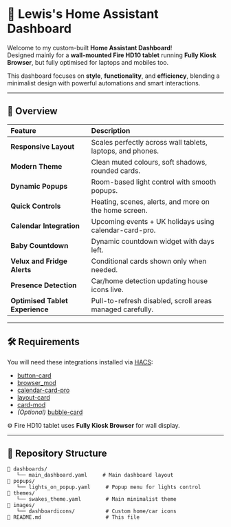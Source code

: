 # 🏡 Lewis's Home Assistant Dashboard

Welcome to my custom-built **Home Assistant Dashboard**!  
Designed mainly for a **wall-mounted Fire HD10 tablet** running **Fully Kiosk Browser**, but fully optimised for laptops and mobiles too.

This dashboard focuses on **style**, **functionality**, and **efficiency**, blending a minimalist design with powerful automations and smart interactions.

---

## 📸 Overview

| Feature                         | Description                                                  |
|:---------------------------------|:-------------------------------------------------------------|
| **Responsive Layout**           | Scales perfectly across wall tablets, laptops, and phones.   |
| **Modern Theme**                | Clean muted colours, soft shadows, rounded cards.            |
| **Dynamic Popups**              | Room-based light control with smooth popups.                 |
| **Quick Controls**              | Heating, scenes, alerts, and more on the home screen.         |
| **Calendar Integration**        | Upcoming events + UK holidays using calendar-card-pro.       |
| **Baby Countdown**              | Dynamic countdown widget with days left.                     |
| **Velux and Fridge Alerts**      | Conditional cards shown only when needed.                    |
| **Presence Detection**          | Car/home detection updating house icons live.                |
| **Optimised Tablet Experience** | Pull-to-refresh disabled, scroll areas managed carefully.    |

---

## 🛠 Requirements

You will need these integrations installed via [HACS](https://hacs.xyz/):

- [button-card](https://github.com/custom-cards/button-card)
- [browser_mod](https://github.com/thomasloven/hass-browser_mod)
- [calendar-card-pro](https://github.com/itcarroll/calendar-card-pro)
- [layout-card](https://github.com/thomasloven/lovelace-layout-card)
- [card-mod](https://github.com/thomasloven/lovelace-card-mod)
- *(Optional)* [bubble-card](https://github.com/CyberJunky/home-assistant-bubble-card)

⚙️ Fire HD10 tablet uses **Fully Kiosk Browser** for wall display.

---

## 📂 Repository Structure

```plaintext
📁 dashboards/
   └── main_dashboard.yaml     # Main dashboard layout
📁 popups/
   └── lights_on_popup.yaml     # Popup menu for lights control
📁 themes/
   └── swakes_theme.yaml        # Main minimalist theme
📁 images/
   └── dashboardicons/          # Custom home/car icons
📄 README.md                     # This file
